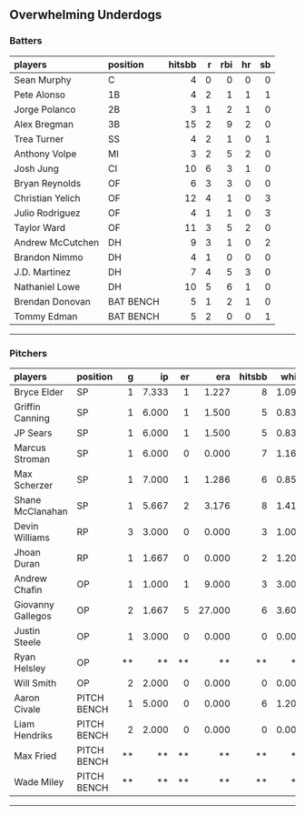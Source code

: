 ## Overwhelming Underdogs

### Batters

 
|players          |position  | hitsbb|  r| rbi| hr| sb| 
|:----------------|:---------|------:|--:|---:|--:|--:| 
|Sean Murphy      |C         |      4|  0|   0|  0|  0| 
|Pete Alonso      |1B        |      4|  2|   1|  1|  1| 
|Jorge Polanco    |2B        |      3|  1|   2|  1|  0| 
|Alex Bregman     |3B        |     15|  2|   9|  2|  0| 
|Trea Turner      |SS        |      4|  2|   1|  0|  1| 
|Anthony Volpe    |MI        |      3|  2|   5|  2|  0| 
|Josh Jung        |CI        |     10|  6|   3|  1|  0| 
|Bryan Reynolds   |OF        |      6|  3|   3|  0|  0| 
|Christian Yelich |OF        |     12|  4|   1|  0|  3| 
|Julio Rodriguez  |OF        |      4|  1|   1|  0|  3| 
|Taylor Ward      |OF        |     11|  3|   5|  2|  0| 
|Andrew McCutchen |DH        |      9|  3|   1|  0|  2| 
|Brandon Nimmo    |DH        |      4|  1|   0|  0|  0| 
|J.D. Martinez    |DH        |      7|  4|   5|  3|  0| 
|Nathaniel Lowe   |DH        |     10|  5|   6|  1|  0| 
|Brendan Donovan  |BAT BENCH |      5|  1|   2|  1|  0| 
|Tommy Edman      |BAT BENCH |      5|  2|   0|  0|  1| 

* * *

### Pitchers

 
|players           |position    |  g|    ip| er|    era| hitsbb|  whip| so|  w| sv| 
|:-----------------|:-----------|--:|-----:|--:|------:|------:|-----:|--:|--:|--:| 
|Bryce Elder       |SP          |  1| 7.333|  1|  1.227|      8| 1.091|  5|  0|  0| 
|Griffin Canning   |SP          |  1| 6.000|  1|  1.500|      5| 0.833|  4|  0|  0| 
|JP Sears          |SP          |  1| 6.000|  1|  1.500|      5| 0.833|  2|  0|  0| 
|Marcus Stroman    |SP          |  1| 6.000|  0|  0.000|      7| 1.167|  6|  1|  0| 
|Max Scherzer      |SP          |  1| 7.000|  1|  1.286|      6| 0.857|  9|  1|  0| 
|Shane McClanahan  |SP          |  1| 5.667|  2|  3.176|      8| 1.412|  7|  0|  0| 
|Devin Williams    |RP          |  3| 3.000|  0|  0.000|      3| 1.000|  4|  0|  2| 
|Jhoan Duran       |RP          |  1| 1.667|  0|  0.000|      2| 1.200|  3|  0|  1| 
|Andrew Chafin     |OP          |  1| 1.000|  1|  9.000|      3| 3.000|  2|  0|  0| 
|Giovanny Gallegos |OP          |  2| 1.667|  5| 27.000|      6| 3.600|  2|  0|  1| 
|Justin Steele     |OP          |  1| 3.000|  0|  0.000|      0| 0.000|  1|  0|  0| 
|Ryan Helsley      |OP          | **|    **| **|     **|     **|    **| **| **| **| 
|Will Smith        |OP          |  2| 2.000|  0|  0.000|      0| 0.000|  2|  0|  1| 
|Aaron Civale      |PITCH BENCH |  1| 5.000|  0|  0.000|      6| 1.200|  4|  0|  0| 
|Liam Hendriks     |PITCH BENCH |  2| 2.000|  0|  0.000|      0| 0.000|  3|  1|  0| 
|Max Fried         |PITCH BENCH | **|    **| **|     **|     **|    **| **| **| **| 
|Wade Miley        |PITCH BENCH | **|    **| **|     **|     **|    **| **| **| **| 


* * *



